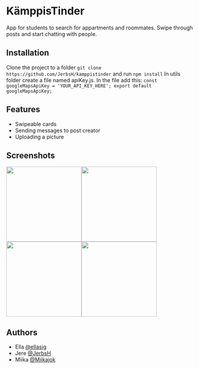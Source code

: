 # KämppisTinder

App for students to search for appartments and roommates. Swipe through posts and start chatting with people.


## Installation

Clone the project to a folder ```git clone https://github.com/JerbsH/kamppistinder``` and run ```npm install```
In utils folder create a file named apiKey.js. In the file add this:
```const googleMapsApiKey = 'YOUR_API_KEY_HERE'; export default googleMapsApiKey;```

## Features

- Swipeable cards
- Sending messages to post creator
- Uploading a picture
## Screenshots
<img src="./assets/screenshots/login-screen.jpg" width="200"><img src="./assets/screenshots/swipecards.jpg" width="200"><img src="./assets/screenshots/mylikes.jpg" width="200"><img src="./assets/screenshots/comments.jpg" width="200">


## Authors

- Ella [@ellasig](https://github.com/ellasig)
- Jere [@JerbsH](https://github.com/JerbsH)
- Miika [@Miikajok](https://github.com/MiikaJok)

